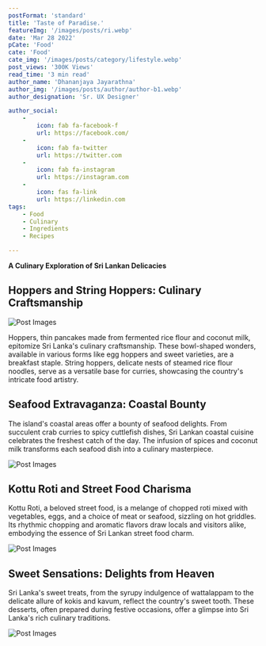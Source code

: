 ```yaml
---
postFormat: 'standard'
title: 'Taste of Paradise.'
featureImg: '/images/posts/ri.webp'
date: 'Mar 28 2022'
pCate: 'Food'
cate: 'Food'
cate_img: '/images/posts/category/lifestyle.webp'
post_views: '300K Views'
read_time: '3 min read'
author_name: 'Dhananjaya Jayarathna'
author_img: '/images/posts/author/author-b1.webp'
author_designation: 'Sr. UX Designer'

author_social:
    -
        icon: fab fa-facebook-f
        url: https://facebook.com/
    -
        icon: fab fa-twitter
        url: https://twitter.com
    -
        icon: fab fa-instagram
        url: https://instagram.com
    - 
        icon: fas fa-link
        url: https://linkedin.com
tags: 
    - Food
    - Culinary
    - Ingredients
    - Recipes

---
```


**A Culinary Exploration of Sri Lankan Delicacies**

## Hoppers and String Hoppers: Culinary Craftsmanship

![Post Images](/images/post-single/st.webp)


Hoppers, thin pancakes made from fermented rice flour and coconut milk, epitomize Sri Lanka's culinary craftsmanship. These bowl-shaped wonders, available in various forms like egg hoppers and sweet varieties, are a breakfast staple. String hoppers, delicate nests of steamed rice flour noodles, serve as a versatile base for curries, showcasing the country's intricate food artistry.

## Seafood Extravaganza: Coastal Bounty

The island's coastal areas offer a bounty of seafood delights. From succulent crab curries to spicy cuttlefish dishes, Sri Lankan coastal cuisine celebrates the freshest catch of the day. The infusion of spices and coconut milk transforms each seafood dish into a culinary masterpiece.

![Post Images](/images/post-single/sewebp)


## Kottu Roti and Street Food Charisma

Kottu Roti, a beloved street food, is a melange of chopped roti mixed with vegetables, eggs, and a choice of meat or seafood, sizzling on hot griddles. Its rhythmic chopping and aromatic flavors draw locals and visitors alike, embodying the essence of Sri Lankan street food charm.

![Post Images](/images/post-single/ko.webp)


## Sweet Sensations: Delights from Heaven

Sri Lanka's sweet treats, from the syrupy indulgence of wattalappam to the delicate allure of kokis and kavum, reflect the country's sweet tooth. These desserts, often prepared during festive occasions, offer a glimpse into Sri Lanka's rich culinary traditions.

![Post Images](/images/post-single/sw.webp)

